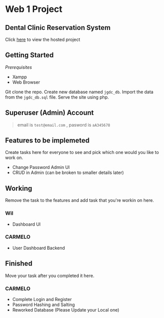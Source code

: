 # Web 1 Project

## Dental Clinic Reservation System

Click [here](https://jgalangdentalclinic.000webhostapp.com/) to view the hosted project

## Getting Started

_Prerequisites_

- Xampp
- Web Browser

Git clone the repo. Create new database named `jgdc_db`. Import the data from the `jgdc_db.sql` file. Serve the site using php.

## Superuser (Admin) Account

> email is `test@email.com` , pasword is `aA345678`

## Features to be implemeted

Create tasks here for everyone to see and pick which one would you like to work on.

- Change Password Admin UI
- CRUD in Admin (can be broken to smaller details later)

## Working

Remove the task to the features and add task that you're workin on here.

### Wil

- Dashboard UI

### CARMELO

- User Dashboard Backend

## Finished

Move your task after you completed it here.

### CARMELO

- Complete Login and Register
- Password Hashing and Salting
- Reworked Database (Please Update your Local one)
